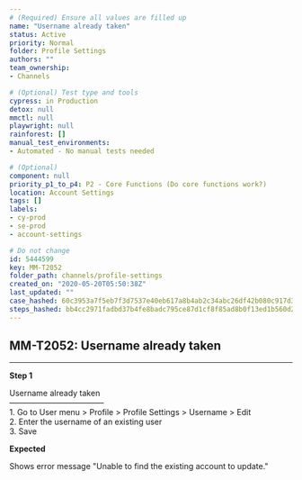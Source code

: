 ```yaml
---
# (Required) Ensure all values are filled up
name: "Username already taken"
status: Active
priority: Normal
folder: Profile Settings
authors: ""
team_ownership: 
- Channels

# (Optional) Test type and tools
cypress: in Production
detox: null
mmctl: null
playwright: null
rainforest: []
manual_test_environments: 
- Automated - No manual tests needed

# (Optional)
component: null
priority_p1_to_p4: P2 - Core Functions (Do core functions work?)
location: Account Settings
tags: []
labels: 
- cy-prod
- se-prod
- account-settings

# Do not change
id: 5444599
key: MM-T2052
folder_path: channels/profile-settings
created_on: "2020-05-20T05:50:38Z"
last_updated: ""
case_hashed: 60c3953a7f5eb7f3d7537e40eb617a8b4ab2c34abc26df42b080c917d35d025de9f18b05fcc1817398195c24484acf9d
steps_hashed: bb4cc2971fadbd37b4fe8badc795ce87d1cf8f85ad8b0f13ed1b560d22bee38415766d16822ebbec5de58c35c8cf5990
---
```


## MM-T2052: Username already taken

---

**Step 1**

Username already taken\
————————————\
1\. Go to User menu > Profile > Profile Settings > Username > Edit\
2\. Enter the username of an existing user\
3\. Save

**Expected**

Shows error message "Unable to find the existing account to update."
